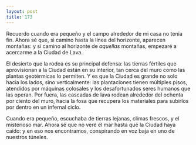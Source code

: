 ```yaml
---
layout: post
title: 173
---
```


Recuerdo cuando era pequeño y el campo alrededor de mi casa no tenía fin. Ahora sé que, si camino hasta la línea del horizonte, aparecen montañas: y si camino al horizonte de _aquellas_ montañas, empezaré a acercarme a la Ciudad de Lava.

El desierto que la rodea es su principal defensa: las tierras fértiles que aprovisionan a la Ciudad están en su interior, tan cerca del muro como las plantas geotérmicas lo permiten. Y es que la Ciudad es grande no solo hacia los lados, sino verticalmente: las plantaciones tienen múltiples pisos, atendidos por máquinas colosales y los desafortunados seres humanos que las operan. Por fuera, las cascadas de lava rodean alrededor del ochenta por ciento del muro, hacia la fosa que recupera los materiales para subirlos por dentro en un infernal ciclo.

Cuando era pequeño, escuchaba de tierras lejanas, climas frescos, y el misterioso mar. Ahora sé que no veré el mar hasta que la Ciudad haya caído: y en eso nos encontramos, conspirando en voz baja en uno de nuestros túneles.
